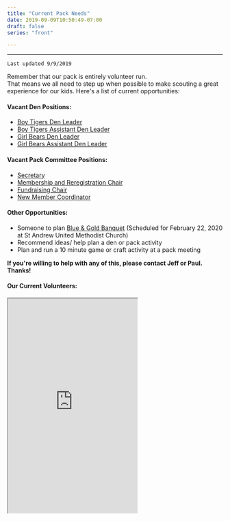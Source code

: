 ```yaml
---
title: "Current Pack Needs"
date: 2019-09-09T10:50:49-07:00
draft: false
series: "front"

---
```


---
`Last updated 9/9/2019`

Remember that our pack is entirely volunteer run.  
That means we all need to step up when possible to make scouting a great experience for our kids.
Here's a list of current opportunities:

#### Vacant Den Positions:
* [Boy Tigers Den Leader](https://meritbadge.org/wiki/index.php/Cub_Scout_Den_Leader)
* [Boy Tigers Assistant Den Leader](https://meritbadge.org/wiki/index.php/Assistant_Cub_Scout_Den_Leader)
* [Girl Bears Den Leader](https://meritbadge.org/wiki/index.php/Cub_Scout_Den_Leader)
* [Girl Bears Assistant Den Leader](https://meritbadge.org/wiki/index.php/Assistant_Cub_Scout_Den_Leader)


#### Vacant Pack Committee Positions:
* [Secretary](https://meritbadge.org/wiki/index.php/Pack_Committee#Secretary)
* [Membership and Reregistration Chair](https://meritbadge.org/wiki/index.php/Pack_Committee#Membership_and_Reregistration_Chair)
* [Fundraising Chair](https://meritbadge.org/wiki/index.php/Pack_Committee#Fundraising_Chair)
* [New Member Coordinator](https://meritbadge.org/wiki/index.php/Pack_Committee#New_Member_Coordinator_.28NMC.29)

#### Other Opportunities:
* Someone to plan [Blue & Gold Banquet](https://www.scouting.org/cubhub/what-is-a-blue-and-gold-banquet/) (Scheduled for February 22, 2020 at St Andrew United Methodist Church)
* Recommend ideas/ help plan a den or pack activity
* Plan and run a 10 minute game or craft activity at a pack meeting

**If you're willing to help with any of this, please contact Jeff or Paul.  Thanks!**


#### Our Current Volunteers:
<iframe width=60% height=500 src="https://docs.google.com/spreadsheets/d/e/2PACX-1vSDy0tOC7wrYs1BdXtqZdnaF_I4wz32VQuBSP1u-kqlgrimNI0PF54WwB9doca0q5AhBwrzlrf8cKKg/pubhtml?gid=1837728440&amp;single=true&amp;widget=true&amp;headers=true"></iframe>
